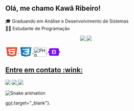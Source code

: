 ## Olá, me chamo Kawã Ribeiro!
🎓 Graduando em Análise e Desenvolvimento de Sistemas <br>
👨‍💻 Estudante de Programação


<div align="center">
  <a href="https://github.com/Kawa-github">
  <img height="180em" src="https://github-readme-stats.vercel.app/api?username=Kawa-github&show_icons=true&theme=algolia&include_all_commits=true&count_private=true"/>
  <img height="180em" src="https://github-readme-stats.vercel.app/api/top-langs/?username=Kawa-github&layout=compact&langs_count=7&theme=algolia "/>
</div>
<div style="display: inline_block"><br>
  <img align="center" height="30" width="40" src="https://raw.githubusercontent.com/devicons/devicon/master/icons/html5/html5-original.svg" title="HTML">
  <img align="center" height="30" width="40" src="https://raw.githubusercontent.com/devicons/devicon/master/icons/css3/css3-original.svg" title="CSS">
  <img align="center" height="30" width="40" src="https://cdn.jsdelivr.net/gh/devicons/devicon/icons/php/php-original.svg" title="PHP"/>
  <img align="center" height="30" width="40" src="https://github.com/devicons/devicon/blob/master/icons/bootstrap/bootstrap-original.svg" title="Bootstrap">
  
<!--   <img align="right" alt="Rafa-pic" height="150" style="border-radius:50px;" src="https://media.discordapp.net/attachments/639956127056134178/890373478988013628/Publicacoes_Instagram_1_1.png?width=676&height=676"> -->
</div>
  
  ##
 
<div>
  <h2>Entre em contato :wink:</h2>
  
  <a href = "mailto:kawa.rfaragao@gmail.com"><img src="https://img.shields.io/badge/Gmail-D14836?style=for-the-badge&logo=gmail&logoColor=white" target="_blank"></a>
  <a href="https://www.linkedin.com/in/kaw%C3%A3-ribeiro/" target="_blank">
    <img src="https://img.shields.io/badge/-LinkedIn-%230077B5?style=for-the-badge&logo=linkedin&logoColor=white">
  </a> 
 <a href="https://instagram.com/kawaribeiro1" target="_blank">
   <img src="https://img.shields.io/badge/-Instagram-%23E4405F?style=for-the-badge&logo=instagram&logoColor=white">
 </a>
  
<!--![Snake animation](https://github.com/Kawa-github/Kawa-github/blob/output/github-contribution-grid-snake.svg) -->
  ![Snake animation](https://github.com/Kawa-github/Kawa-github/blob/output/github-contribution-grid-snake.svg)
 
</div>
  
  [go](http://stackoverflow.com){:target="_blank"}.
